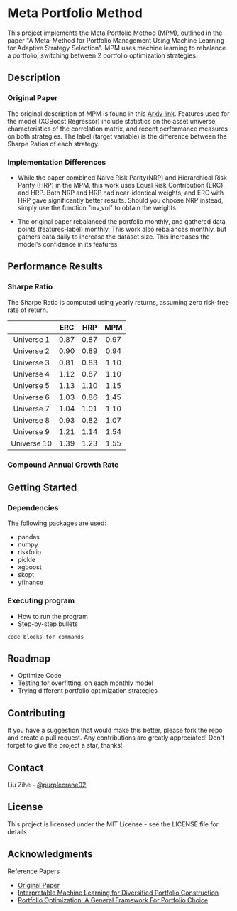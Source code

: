 # Meta Portfolio Method

This project implements the Meta Portfolio Method (MPM), outlined in the paper "A Meta-Method for Portfolio Management Using Machine Learning for Adaptive Strategy Selection". MPM uses machine learning to rebalance a portfolio, switching between 2 portfolio optimization strategies.

## Description

### Original Paper

The original description of MPM is found in this [Arxiv link](https://doi.org/10.48550/arXiv.2111.05935). Features used for the model (XGBoost Regressor) include statistics on the asset universe, characteristics of the correlation matrix, and recent performance measures on both strategies. The label (target variable) is the difference between the Sharpe Ratios of each strategy.

### Implementation Differences

* While the paper combined Naive Risk Parity(NRP) and Hierarchical Risk Parity (HRP) in the MPM, this work uses Equal Risk Contribution (ERC) and HRP. Both NRP and HRP had near-identical weights, and ERC with HRP gave significantly better results. Should you choose NRP instead, simply use the function "inv_vol" to obtain the weights.

* The original paper rebalanced the portfolio monthly, and gathered data points (features-label) monthly. This work also rebalances monthly, but gathers data daily to increase the dataset size. This increases the model's confidence in its features.

## Performance Results

### Sharpe Ratio

The Sharpe Ratio is computed using yearly returns, assuming zero risk-free rate of return.

|             	| ERC  	| HRP  	|  MPM 	|
|:-----------:	|------	|------	|:----:	|
|  Universe 1 	| 0.87 	| 0.87 	| 0.97 	|
|  Universe 2 	| 0.90 	| 0.89 	| 0.94 	|
|  Universe 3 	| 0.81 	| 0.83 	| 1.10 	|
|  Universe 4 	| 1.12 	| 0.87 	| 1.10 	|
|  Universe 5 	| 1.13 	| 1.10 	| 1.15 	|
|  Universe 6 	| 1.03 	| 0.86 	| 1.45 	|
|  Universe 7 	| 1.04 	| 1.01 	| 1.10 	|
|  Universe 8 	| 0.93 	| 0.82 	| 1.07 	|
|  Universe 9 	| 1.21 	| 1.14 	| 1.54 	|
| Universe 10 	| 1.39 	| 1.23 	| 1.55 	|

### Compound Annual Growth Rate

## Getting Started

### Dependencies

The following packages are used:
* pandas
* numpy
* riskfolio
* pickle
* xgboost
* skopt
* yfinance

### Executing program

* How to run the program
* Step-by-step bullets
```
code blocks for commands
```

## Roadmap

* Optimize Code
* Testing for overfitting, on each monthly model
* Trying different portfolio optimization strategies

## Contributing

If you have a suggestion that would make this better, please fork the repo and create a pull request. Any contributions are greatly appreciated! Don't forget to give the project a star, thanks!

## Contact

Liu Zihe - [@purplecrane02](https://twitter.com/purplecrane02)

## License

This project is licensed under the MIT License - see the LICENSE file for details

## Acknowledgments

Reference Papers
* [Original Paper](https://arxiv.org/abs/2111.05935)
* [Interpretable Machine Learning for Diversified Portfolio Construction](https://jfds.pm-research.com/content/early/2021/06/14/jfds.2021.1.066)
* [Portfolio Optimization: A General Framework For Portfolio Choice](https://investresolve.com/portfolio-optimization-machine/)
